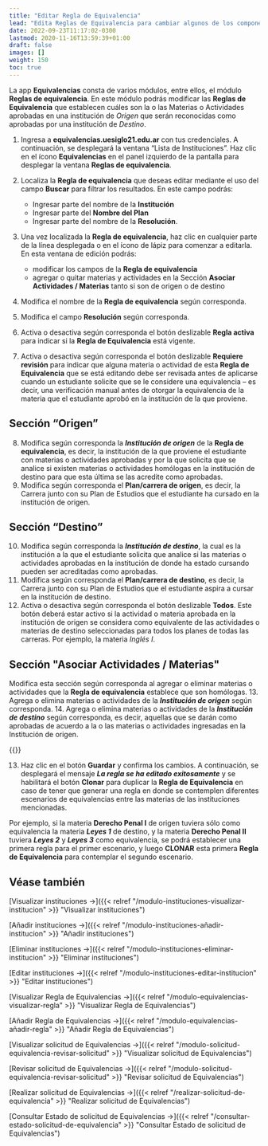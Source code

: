 ```yaml
---
title: "Editar Regla de Equivalencia"
lead: "Edita Reglas de Equivalencia para cambiar algunos de los componentes que indican cuáles son las Materias o Actividades aprobadas en una institución de Origen que serán reconocidas como aprobadas por una institución de Destino."
date: 2022-09-23T11:17:02-0300
lastmod: 2020-11-16T13:59:39+01:00
draft: false
images: []
weight: 150
toc: true
---
```

La app **Equivalencias** consta de varios módulos, entre ellos, el módulo **Reglas de equivalencia**. En este módulo podrás modificar las **Reglas de Equivalencia** que establecen cuáles son la o las Materias o Actividades aprobadas en una institución de _Origen_ que serán reconocidas como aprobadas por una institución de _Destino_.

1. Ingresa a **equivalencias.uesiglo21.edu.ar** con tus credenciales. A continuación, se desplegará la ventana “Lista de Instituciones”. Haz clic en el ícono **Equivalencias** en el panel izquierdo de la pantalla para desplegar la ventana **Reglas de equivalencia**.
2. Localiza la **Regla de equivalencia** que deseas editar mediante el uso del campo **Buscar** para filtrar los resultados. En este campo podrás:
    - Ingresar parte del nombre de la **Institución**
    - Ingresar parte del **Nombre del Plan**
    - Ingresar parte del nombre de la **Resolución**.

3. Una vez localizada la **Regla de equivalencia**, haz clic en cualquier parte de la línea desplegada o en el ícono de lápiz para comenzar a editarla. En esta ventana de edición podrás:

    - modificar los campos de la **Regla de equivalencia**
    - agregar o quitar materias y actividades en la Sección **Asociar Actividades / Materias** tanto si son de origen o de destino

4. Modifica el nombre de la **Regla de equivalencia** según corresponda.
5. Modifica el campo **Resolución** según corresponda.
6. Activa o desactiva según corresponda el botón deslizable **Regla activa** para indicar si la **Regla de Equivalencia** está vigente.
7. Activa o desactiva según corresponda el botón deslizable **Requiere revisión** para indicar que alguna materia o actividad de esta **Regla de Equivalencia** que se está editando debe ser revisada antes de aplicarse cuando un estudiante solicite que se le considere una equivalencia – es decir, una verificación manual antes de otorgar la equivalencia de la materia que el estudiante aprobó en la institución de la que proviene.

## Sección “Origen”

8. Modifica según corresponda la **_Institución de origen_** de la **Regla de equivalencia**, es decir, la institución de la que proviene el estudiante con materias o actividades aprobadas y por la que solicita que se analice si existen materias o actividades homólogas en la institución de destino para que esta última se las acredite como aprobadas.
9. Modifica según corresponda el **Plan/carrera de origen**, es decir, la Carrera junto con su Plan de Estudios que el estudiante ha cursado en la institución de origen.

## Sección “Destino”

10. Modifica según corresponda la **_Institución de destino_**, la cual es la institución a la que el estudiante solicita que analice si las materias o actividades aprobadas en la institución de donde ha estado cursando pueden ser acreditadas como aprobadas.
11. Modifica según corresponda el **Plan/carrera de destino**, es decir, la Carrera junto con su Plan de Estudios que el estudiante aspira a cursar en la institución de destino.
12. Activa o desactiva según corresponda el botón deslizable **Todos**. Este botón deberá estar activo si la actividad o materia aprobada en la institución de origen se considera como equivalente de las actividades o materias de destino seleccionadas para todos los planes de todas las carreras. Por ejemplo, la materia *Inglés I*.

## Sección "Asociar Actividades / Materias"

Modifica esta sección según corresponda al agregar o eliminar materias o actividades que la **Regla de equivalencia** establece que son homólogas.
13. Agrega o elimina materias o actividades de la **_Institución de origen_** según corresponda.
14. Agrega o elimina materias o actividades de la **_Institución de destino_** según corresponda, es decir, aquellas que se darán como aprobadas de acuerdo a la o las materias o actividades ingresadas en la Institución de origen.

{{<note text="Una actividad o materia de origen puede tener una o más actividades o materias equivalentes, y viceversa.">}}

13. Haz clic en el botón **Guardar** y confirma los cambios. A continuación, se desplegará el mensaje **_La regla se ha editado exitosamente_** y se habilitará el botón **Clonar** para duplicar la **Regla de Equivalencia** en caso de tener que generar una regla en donde se contemplen diferentes escenarios de equivalencias entre las materias de las instituciones mencionadas.

Por ejemplo, si la materia **Derecho Penal I** de origen tuviera sólo como equivalencia la materia **_Leyes 1_** de destino, y la materia **Derecho Penal II** tuviera **_Leyes 2_** y **_Leyes 3_** como equivalencia, se podrá establecer una primera regla para el primer escenario, y luego **CLONAR** esta primera **Regla de Equivalencia** para contemplar el segundo escenario.

## Véase también

[Visualizar instituciones →]({{< relref "/modulo-instituciones-visualizar-institucion" >}} "Visualizar instituciones")

[Añadir instituciones →]({{< relref "/modulo-instituciones-añadir-institucion" >}} "Añadir instituciones")

[Eliminar instituciones →]({{< relref "/modulo-instituciones-eliminar-institucion" >}} "Eliminar instituciones")

[Editar instituciones →]({{< relref "/modulo-instituciones-editar-institucion" >}} "Editar instituciones")

[Visualizar Regla de Equivalencias →]({{< relref "/modulo-equivalencias-visualizar-regla" >}} "Visualizar Regla de Equivalencias")

[Añadir Regla de Equivalencias →]({{< relref "/modulo-equivalencias-añadir-regla" >}} "Añadir Regla de Equivalencias")

[Visualizar solicitud de Equivalencias →]({{< relref "/modulo-solicitud-equivalencia-revisar-solicitud" >}} "Visualizar solicitud de Equivalencias")

[Revisar solicitud de Equivalencias →]({{< relref "/modulo-solicitud-equivalencia-revisar-solicitud" >}} "Revisar solicitud de Equivalencias")

[Realizar solicitud de Equivalencias →]({{< relref "/realizar-solicitud-de-equivalencia" >}} "Realizar solicitud de Equivalencias")

[Consultar Estado de solicitud de Equivalencias →]({{< relref "/consultar-estado-solicitud-de-equivalencia" >}} "Consultar Estado de solicitud de Equivalencias")